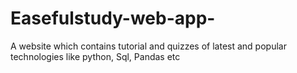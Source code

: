 # Easefulstudy-web-app-
A website which contains tutorial and quizzes of latest and popular technologies like python, Sql, Pandas etc

